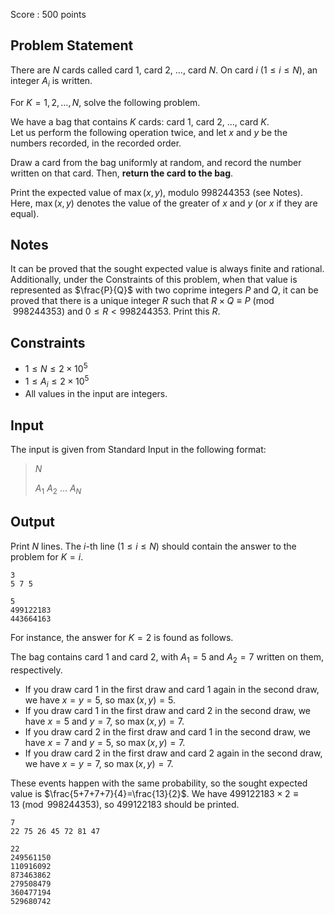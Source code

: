 Score : $500$ points

## Problem Statement

There are $N$ cards called card $1$, card $2$, $\ldots$, card $N$. On card $i$ $(1\leq i\leq N)$, an integer $A_i$ is written.

For $K=1, 2, \ldots, N$, solve the following problem.

We have a bag that contains $K$ cards: card $1$, card $2$, $\ldots$, card $K$.<br>
Let us perform the following operation twice, and let $x$ and $y$ be the numbers recorded, in the recorded order.

Draw a card from the bag uniformly at random, and record the number written on that card. Then, **return the card to the bag**.

Print the expected value of $\max(x,y)$, modulo $998244353$ (see Notes).<br>
Here, $\max(x,y)$ denotes the value of the greater of $x$ and $y$ (or $x$ if they are equal).

## Notes

It can be proved that the sought expected value is always finite and rational. Additionally, under the Constraints of this problem, when that value is represented as $\frac{P}{Q}$ with two coprime integers $P$ and $Q$, it can be proved that there is a unique integer $R$ such that $R \times Q \equiv P\pmod{998244353}$ and $0 \leq R \lt 998244353$. Print this $R$.

## Constraints

- $1 \leq N \leq 2\times 10^5$
- $1 \leq A_i \leq 2\times 10^5$
- All values in the input are integers.

## Input

The input is given from Standard Input in the following format:

> $N$
> 
> $A_1$ $A_2$ $\ldots$ $A_N$

## Output

Print $N$ lines. The $i$-th line $(1\leq i\leq N)$ should contain the answer to the problem for $K=i$.

```input1
3
5 7 5
```

```output1
5
499122183
443664163
```

For instance, the answer for $K=2$ is found as follows.

The bag contains card $1$ and card $2$, with $A_1=5$ and $A_2=7$ written on them, respectively.

- If you draw card $1$ in the first draw and card $1$ again in the second draw, we have $x=y=5$, so $\max(x,y)=5$.
- If you draw card $1$ in the first draw and card $2$ in the second draw, we have $x=5$ and $y=7$, so $\max(x,y)=7$.
- If you draw card $2$ in the first draw and card $1$ in the second draw, we have $x=7$ and $y=5$, so $\max(x,y)=7$.
- If you draw card $2$ in the first draw and card $2$ again in the second draw, we have $x=y=7$, so $\max(x,y)=7$.

These events happen with the same probability, so the sought expected value is $\frac{5+7+7+7}{4}=\frac{13}{2}$.
We have $499122183\times 2\equiv 13 \pmod{998244353}$, so $499122183$ should be printed.

```input2
7
22 75 26 45 72 81 47
```

```output2
22
249561150
110916092
873463862
279508479
360477194
529680742
```